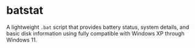 # batstat
A lightweight `.bat` script that provides battery status, system details, and basic disk information using fully compatible with Windows XP through Windows 11.
